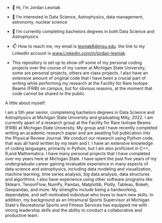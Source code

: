 - 👋 Hi, I’m Jordan Lesniak
- 👀 I’m interested in Data Science, Astrophysics, data management, astronomy, nuclear science
- 🌱 I’m currently completing bachelors degrees in both Data Science and Astrophysics
- 📫 How to reach me, my email is lesniak6@msu.edu. the link to my LinkedIn account is www.Linkedin.com/in/jordan-lesniak.

- This repository is set up to show off some of my personal coding projects over the course of my career at Michigan State University, some are personal projects,
others are class projects. I also have an extensive amount of original code that I have been a crucial part of writing while performing my research at the 
Facility for Rare Isotope Beams (FRIB) on campus, but for obvious reasons, at the moment that code cannot be shared to the public.


A little about myself:

I am a 5th year senior, completeing bachelors degrees in Data Science and Astrophysics at Michigan State University and graduating MAy, 2022. I am currently apart of a research group at the Facility for Rare Isotope Beams (FRIB) at Michigan State University. My group and I have recently completed writing an academic research paper and are awaiting full publication into the Physical Review Journal. We conduct our research using Python code, that was all hand written by my team and I. I have an extensive knowledge of coding languages, primarily in Python, but I am also proficient in C++, R,and Mathematica. I have many personal projects that I have completed over my years here at Michigan State. I have spent the past five years of my undergraduate career gaining invaluable experience in many aspects of data science and astrophysics, including data modeling and visualization, machine learning, time series analysis, big data analysis, data structures and algorithms. I also have experience using other software programs like Sklearn, TensorFlow, NumPy, Pandas, Matplotlib, Plotly, Tableau, Bokeh, Geopandas, and more. My strengths include being a hardworking, dependable, and self-motivated individual who loves to learn new skills. In addition, my background as an Intramural Sports Supervisor at Michigan State's Recreational Sports and Fitness Services has equipped me with strong leadership skills and the ability to conduct a collaborative and productive team.
